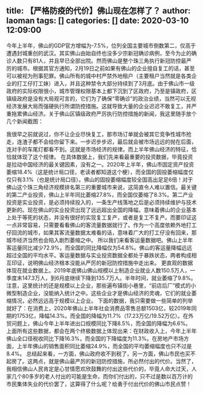 title: 【严格防疫的代价】佛山现在怎样了？
author: laoman
tags: []
categories: []
date: 2020-03-10 12:09:00
---
今年上半年，佛山的GDP官方增幅为-7.5%，位列全国主要城市倒数第二，仅高于遭遇封城重创的武汉。其实佛山由始自终也没多少宗新冠确诊病例，至今为止的确诊人数只有81人，并且早已全部出院。然而佛山是整个珠三角执行新冠防控最严厉的城市。根据其官方通知，2月19日之前如果有佛山的企业擅自复工的话，甚至可以被视为刑事犯罪。佛山所有的城中村严禁外地租户（主要租户当然就是各类企业的打工仔打工妹）进入，并且这种禁令大部分持续到了3月底。由于佛山市一级政府的实际权限很小，城市管理权限基本上都下沉到了区政府，乃至是镇政府，区镇级政府是没有大局观可言的，它们为了确保“零确诊”的政治业绩，当然可以无视经济发展大局而强硬执行所谓防控措施。这就导致大量的企业迟迟不敢复工，并严重拖累佛山经济。关于佛山区镇级政府严厉执行防控措施的新闻，我这里随手放个几个新闻截图：

我很早之前就说过，你不让企业尽快复工，那市场订单就会被其它竞争性城市抢走，连渣子都不会给你留下来。一步迟步步迟，最后就会被市场远远的抛在后面，连对手的车尾灯都看不到。这就是市场经济的规律。而上半年佛山经济的特征，恰恰就体现了这个规律。
在具体数据上，我们先来看最重要的投资数据，毕竟投资是拉动中国经济的最关键因素，没有之一。2020年上半年，佛山市固定资产投资萎缩18.4%（这是统计局口径，老读者都知道这个梗），而全国的固投萎缩幅度仅仅只有3.1%（也是统计局口径）。佛山的固投萎缩幅度较全国高出足足6倍！对于佛山这个珠三角经济规模排名第三的重要城市来说，这简直令人难以置信。最关键的第二产业投资，佛山上半年同比萎缩27.8%，而全国仅萎缩了8.3%。第二产业投资是实业投资，是必须持续投入的，一条生产线落地之后是必须持续维护与技术更新的。现在佛山的实业投资出现了远远超出全国的降幅，意味着佛山的企业基本上处于等死的状态，并没有很好的实现复工复产，或者是复工不复产。而要印证这一点非常容易，只需要看看佛山的客流量数据就行了。作为一个高度依赖外地打工仔回流的城市，如果其客流量数据太难看的话，意味着广大的打工仔没有回来，那城市经济当然也会陷入剧烈萎缩之中。
所以我们来看客运量数据吧。佛山上半年客运量同比减少72.9%，而全国的同比降幅仅为54.8%。佛山的客运量降幅远远超过全国的平均水平。客运量数据与实业投资数据全都处于暴跌状态，两者构成相互印证，说明佛山经济根本没能从严厉的新冠防控措施中走出来。
更直观的数据体现在就业数据上。2019年底佛山佛山规模以上制造企业就业人数150.5万人，一季度末147.3万人，到6月底继续下降到135.7万人。半年时间，就业萎缩了9.8%。注意，这里统计的还是规模以上企业，那些遍布镇街小巷里，“前店后厂”模式的小微型制造企业，没能纳入统计之中。这些企业才是佛山经济的灵魂，它们的就业萎缩情况，必然远远高于规模以上企业。
下面的数据，我只需要做一些简单的列举就好了：在消费上，2020年佛山上半年社会消费品零售总额1503亿，较2019年同期的1753亿，降幅14.3%。而全国的降幅为11.7%（17.23万亿/19.52万亿）。在外贸问题上，佛山今年上半年进出口规模同比下降8.5%，而全国的降幅为6.6%。
上面所有这些数据，都会在两个终极数据上体现出来：在财政收入上，今年上半年佛山全口径税收同比下降16.3%，而全国的下降幅度为11.3%。在房地产市场方面，上半年佛山的销售面积同比萎缩24.9%，而全国的平均萎缩幅度也只不过是8.4%。
总结起来看，一方面，佛山政府收不到税了，另一方面，佛山市民也买不起房了。这两点，就是佛山最严厉的新冠防控措施，所必然付出的代价。当然了，我相信佛山人民肯定是心甘情愿欢欣鼓舞的付出这些代价的，毕竟人命大过天，人家几个80多岁的老人付出的可能是生命，而你们付出的，只不过是数以百万计的市民集体失业的代价罢了，这算得了什么呢？给勇于付出代价的佛山市民点赞！